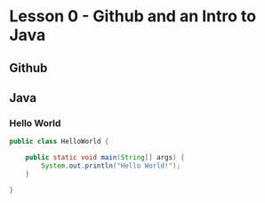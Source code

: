 # Lesson 0 - Github and an Intro to Java

##  Github

## Java

### Hello World

```java
public class HelloWorld {

    public static void main(String[] args) {
        System.out.println("Hello World!");
    }

}
```